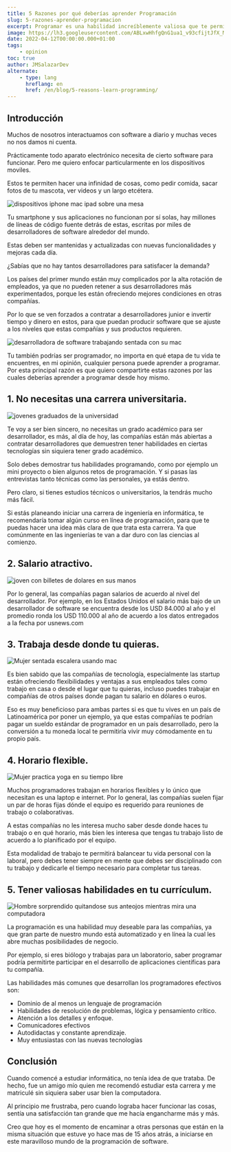 ```yaml
---
title: 5 Razones por qué deberías aprender Programación
slug: 5-razones-aprender-programacion
excerpt: Programar es una habilidad increíblemente valiosa que te permitirá mejorar enormemente tus actuales condiciones de trabajo. Sigue leyendo para saber como.
image: https://lh3.googleusercontent.com/ABLxwHhfgQnG1ua1_v93cfijtJfX_Mgbw9pzy-sGDxcGAWZJ_7A3XdaAbCDX6DBxkHVKDwDUrOw7FipKZ1afbC57TPCNTJHYY69hbVBflFUrlib7P0jKmKN0ZI38NPoa8Q-UBlAB#width=1280&height=720
date: 2022-04-12T00:00:00.000+01:00
tags:
    - opinion
toc: true
author: JMSalazarDev
alternate:
    - type: lang
      hreflang: en
      href: /en/blog/5-reasons-learn-programming/
---
```


## Introducción 
Muchos de nosotros interactuamos con software a diario y muchas veces no nos damos ni cuenta. 

Prácticamente todo aparato electrónico necesita de cierto software para funcionar.  Pero me quiero enfocar particularmente en los dispositivos moviles. 

Estos te permiten hacer una infinidad de cosas, como pedir comida, sacar fotos de tu mascota, ver videos y un largo etcétera.

![dispositivos iphone mac ipad sobre una mesa](https://lh3.googleusercontent.com/AKMEl1calEw5oQWI55bJczmRBCUMra4Fo2pmtT6y2D9ue3P3teKaYzI2kXwKtQRpo8qL9KNIbHU3h1ZBwfccWUGpX7ev5WnIXFGddZG-_nHPJKWXZ65xGNZzdZd5tgBnqTXZsx1H#width=4928&height=2809 "Dispositivos")


Tu smartphone y sus aplicaciones no funcionan por sí solas, hay millones de líneas de código fuente detrás de estas, escritas por miles de desarrolladores de software alrededor del mundo.

Estas deben ser mantenidas y actualizadas con nuevas funcionalidades y mejoras cada día.

¿Sabías que no hay tantos desarrolladores para satisfacer la demanda?

Los países del primer mundo están muy complicados por la alta rotación de empleados, ya que no pueden retener a sus desarrolladores más experimentados, porque les están ofreciendo mejores condiciones en otras compañías. 

Por lo que se ven forzados a contratar a desarrolladores junior e invertir tiempo y dinero en estos, para que puedan producir software que se ajuste a los niveles que estas compañías y sus productos requieren.


![desarrolladora de software trabajando sentada con su mac](https://lh3.googleusercontent.com/F1q-nOEkJC9XnFsOX4aBFGIv0HleX8Vb1-wjG9tUp-R3qiz0HvtznBEeQn9AgVMCCAjrQ2alLxYaqKUbdMKt6yhiAv5FBhtGMrByevHLy6nIYcJLYgCs2TJPtsXUAOzVOUC3jqX6#width=4897&height=3266 "Software Developer")


Tu también podrías ser programador, no importa en qué etapa de tu vida te encuentres, en mi opinión, cualquier persona puede aprender a programar. Por esta principal razón es que quiero compartirte estas razones por las cuales deberías aprender a programar desde hoy mismo.


## 1. No necesitas una carrera universitaria.

![jovenes graduados de la universidad](https://lh3.googleusercontent.com/O8ZyN1qRJocZIwdIxkypXRuNbQ_UmEokGnYp0cDYQvSyVB3F0BrhUHjSnZtFUCX3kUVmeEMv_Dn6FE4rcpfcXzx51QQdygYaeQPIEcB9-Kp4uZbK9Gbbjlc4_OMXm-_CUWBLiOhf#width=4899&height=3266 "Graduados universitarios")

Te voy a ser bien sincero, no necesitas un grado académico para ser desarrollador, es más, al día de hoy, las compañías están más abiertas a contratar desarrolladores que demuestren tener habilidades en ciertas tecnologías sin siquiera tener grado académico.

Solo debes demostrar tus habilidades programando, como por ejemplo un mini proyecto o bien algunos retos de programación. Y si pasas las entrevistas tanto técnicas como las personales, ya estás dentro.

Pero claro, si tienes estudios técnicos o universitarios, la tendrás mucho más fácil.

Si estás planeando iniciar una carrera de ingeniería en informática, te recomendaría tomar algún curso en línea de programación, para que te puedas hacer una idea más clara de que trata esta carrera. Ya que comúnmente en las ingenierías te van a dar duro con las ciencias al comienzo.

## 2. Salario atractivo.

![joven con billetes de dolares en sus manos](https://lh3.googleusercontent.com/G_AiQnFEtCNt6Hzflhkge3aBhoRusaMfE4GckLkLkuGXmJvvqk2nPA8sDZmf2MAc4p4Hz4jsy3p6a9Q-SZ7-W1oyR-TZESrsVVMklAN1egjhfmSF1-a9QAeYPTEmBNmS1UENCev6#width=4898&height=3265 "Salario atractivo")

Por lo general, las compañías pagan salarios de acuerdo al nivel del desarrollador. Por ejemplo, en los Estados Unidos el salario más bajo de un desarrollador de software se encuentra desde los USD 84.000 al año y el promedio ronda los USD 110.000 al año de acuerdo a los datos entregados a la fecha por usnews.com


## 3. Trabaja desde donde tu quieras.

![Mujer sentada escalera usando mac](https://lh3.googleusercontent.com/V6Zil262X4__LUd8LJMBHXSDFWHdLRUon7GiV_JMogo9wr2mL-5XmuTurGeGAHkVPwvrsLjupLLBXZskvh2-zpzvZS8KL1PJm2X2PNGGtwZNSu0B6j4NSrmvwDmOJuLrVDX1AWLU#width=4895&height=3268 "Trabajo Remoto")

Es bien sabido que las compañías de tecnología, especialmente las startup están ofreciendo flexibilidades y ventajas a sus empleados tales como trabajo en casa o desde el lugar que tu quieras, incluso puedes trabajar en compañías de otros países donde pagan tu salario en dólares o euros. 

Eso es muy beneficioso para ambas partes si es que tu vives en un país de Latinoamérica por poner un ejemplo, ya que estas compañías te podrían pagar un sueldo estándar de programador en un país desarrollado, pero la conversión a tu moneda local te permitiría vivir muy cómodamente en tu propio país.


## 4. Horario flexible.

![Mujer practica yoga en su tiempo libre](https://lh3.googleusercontent.com/avz0Rd1ZlZZeb4vQMNKrLQx_nb6nSPfWs8xoDtVV3rZgVLIS1n3vDhczpu3ZwkM1d5Q9-2JzyKO8TFmEhZnYk1czV062meidhokwWF8Uih2KuBN44ScqNtA1wf6ExVV8fB-Sk-Ji#width=4898&height=3265 "Horario Flexible")


Muchos programadores trabajan en horarios flexibles y lo único que necesitan es una laptop e internet. Por lo general, las compañías suelen fijar un par de horas fijas dónde el equipo es requerido para reuniones de trabajo o colaborativas.

A estas compañías no les interesa mucho saber desde donde haces tu trabajo o en qué horario, más bien les interesa que tengas tu trabajo listo de acuerdo a lo planificado por el equipo.

Esta modalidad de trabajo te permitirá balancear tu vida personal con la laboral, pero debes tener siempre en mente que debes ser disciplinado con tu trabajo y dedicarle el tiempo necesario para completar tus tareas.


## 5. Tener valiosas habilidades en tu currículum.

![Hombre sorprendido quitandose sus anteojos mientras mira una computadora](https://lh3.googleusercontent.com/_QNZofyva_uiJS27ChBnXDJxLzG9UDPPAxw5qiRdiTK-P8wFg5uo9z8dbziNH6TEVOVJhehfzZPz7VTrD0_CgTqvp16fuvS_EKigsYpIEp3ETuFDBWalhf-zW7BwGvNrY9sqxKd7#width=4898&height=3265 "Curriculo Impresionante")


La programación es una habilidad muy deseable para las compañías, ya que gran parte de nuestro mundo está automatizado y en línea la cual les abre muchas posibilidades de negocio. 

Por ejemplo,  si eres biólogo y trabajas para un laboratorio, saber programar podría permitirte  participar en el desarrollo de aplicaciones científicas para tu compañía.

Las habilidades más comunes que desarrollan los programadores efectivos son:
 - Dominio de al menos un lenguaje de programación
 - Habilidades de resolución de problemas, lógica y pensamiento crítico.
 - Atención a los detalles y enfoque.
 - Comunicadores efectivos
 - Autodidactas y constante aprendizaje.
 - Muy entusiastas con las nuevas tecnologías


## Conclusión

Cuando comencé a estudiar informática, no tenía idea de que trataba. De hecho, fue un amigo mío quien me recomendó estudiar esta carrera y me matriculé sin siquiera saber usar bien la computadora. 

Al principio me frustraba, pero cuando lograba hacer funcionar las cosas, sentía una satisfacción tan grande que me hacía engancharme más y más. 

Creo que hoy es el momento de encaminar a otras personas que están en la misma situación que estuve yo hace mas de 15 años atrás, a iniciarse en este maravilloso mundo de la programación de software.